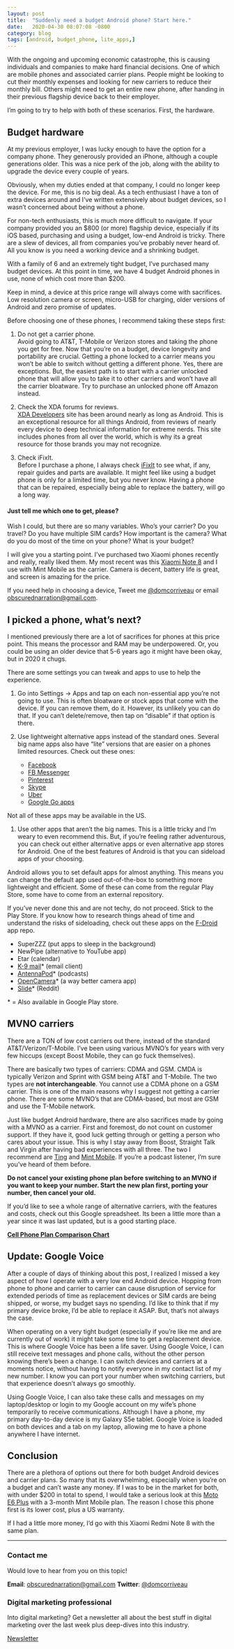 ```yaml
---
layout: post
title:  "Suddenly need a budget Android phone? Start here."
date:   2020-04-30 08:07:08 -0800
category: blog
tags: [android, budget_phone, lite_apps,]
---
```

With the ongoing and upcoming economic catastrophe, this is causing individuals and companies to make hard financial decisions. One of which are mobile phones and associated carrier plans. People might be looking to cut their monthly expenses and looking for new carriers to reduce their monthly bill. Others might need to get an entire new phone, after handing in their previous flagship device back to their employer.

I’m going to try to help with both of these scenarios. First, the hardware.

## Budget hardware

At my previous employer, I was lucky enough to have the option for a company phone. They generously provided an iPhone, although a couple generations older. This was a nice perk of the job, along with the ability to upgrade the device every couple of years.

Obviously, when my duties ended at that company, I could no longer keep the device. For me, this is no big deal. As a tech enthusiast I have a ton of extra devices around and I’ve written extensively about budget devices, so I wasn’t concerned about being without a phone.

For non-tech enthusiasts, this is much more difficult to navigate. If your company provided you an $800 (or more) flagship device, especially if its iOS based, purchasing and using a budget, low-end Android is tricky. There are a slew of devices, all from companies you’ve probably never heard of. All you know is you need a working device and a shrinking budget.

With a family of 6 and an extremely tight budget, I’ve purchased many budget devices. At this point in time, we have 4 budget Android phones in use, none of which cost more than $200.

Keep in mind, a device at this price range will always come with sacrifices. Low resolution camera or screen, micro-USB for charging, older versions of Android and zero promise of updates.

Before choosing one of these phones, I recommend taking these steps first:

1. Do not get a carrier phone.  
    Avoid going to AT&T, T-Mobile or Verizon stores and taking the phone you get for free. Now that you’re on a budget, device longevity and portability are crucial. Getting a phone locked to a carrier means you won’t be able to switch without getting a different phone. Yes, there are exceptions. But, the easiest path is to start with a carrier unlocked phone that will allow you to take it to other carriers and won’t have all the carrier bloatware. Try to purchase an unlocked phone off Amazon instead.

2. Check the XDA forums for reviews.  
    [XDA Developers](https://forum.xda-developers.com/) site has been around nearly as long as Android. This is an exceptional resource for all things Android, from reviews of nearly every device to deep technical information for extreme nerds. This site includes phones from all over the world, which is why its a great resource for those brands you may not recognize.

3. Check iFixIt.  
    Before I purchase a phone, I always check [iFixIt](https://www.ifixit.com/) to see what, if any, repair guides and parts are available. It might feel like using a budget phone is only for a limited time, but you never know. Having a phone that can be repaired, especially being able to replace the battery, will go a long way.


#### Just tell me which one to get, please?

Wish I could, but there are so many variables. Who’s your carrier? Do you travel? Do you have multiple SIM cards? How important is the camera? What do you do most of the time on your phone? What is your budget?

I will give you a starting point. I’ve purchased two Xiaomi phones recently and really, really liked them. My most recent was this [Xiaomi Note 8](https://www.amazon.com/Xiaomi-Factory-Unlocked-Version-Smartphone/dp/B07Z5YF87N/ref=psdc_2407749011_t3_B07PY52GVP) and I use with Mint Mobile as the carrier. Camera is decent, battery life is great, and screen is amazing for the price.

If you need help in choosing a device, Tweet me [@domcorriveau](https://twitter.com/domcorriveau) or email obscurednarration@gmail.com.

## I picked a phone, what’s next?

I mentioned previously there are a lot of sacrifices for phones at this price point. This means the processor and RAM may be underpowered. Or, you could be using an older device that 5-6 years ago it might have been okay, but in 2020 it chugs.

There are some settings you can tweak and apps to use to help the experience.

1. Go into Settings → Apps and tap on each non-essential app you’re not going to use. This is often bloatware or stock apps that come with the device. If you can remove them, do it. However, its unlikely you can do that. If you can’t delete/remove, then tap on “disable” if that option is there.
2. Use lightweight alternative apps instead of the standard ones. Several big name apps also have “lite” versions that are easier on a phones limited resources. Check out these ones:

    - [Facebook](https://play.google.com/store/apps/details?id=com.facebook.lite)
    - [FB Messenger](https://play.google.com/store/apps/details?id=com.facebook.mlite)
    - [Pinterest](https://play.google.com/store/apps/details?id=com.pinterest.twa)
    - [Skype](https://play.google.com/store/apps/details?id=com.skype.m2)
    - [Uber](https://play.google.com/store/apps/details?id=com.ubercab.uberlite&hl)
    - [Google Go apps](https://play.google.com/store/search?q=google%20go&c=apps)

Not all of these apps may be available in the US.

1. Use other apps that aren’t the big names. This is a little tricky and I’m weary to even recommend this. But, if you’re feeling rather adventurous, you can check out either alternative apps or even alternative app stores for Android. One of the best features of Android is that you can sideload apps of your choosing.

Android allows you to set default apps for almost anything. This means you can change the default app used out-of-the-box to something more lightweight and efficient. Some of these can come from the regular Play Store, some have to come from an external repository.

If you’ve never done this and are not techy, do not proceed. Stick to the Play Store. If you know how to research things ahead of time and understand the risks of sideloading, check out these apps on the [F-Droid](https://f-droid.org/) app repo.

- SuperZZZ (put apps to sleep in the background)
- NewPipe (alternative to YouTube app)
- Etar (calendar)
- [K-9 mail](https://play.google.com/store/apps/details?id=com.fsck.k9)\* (email client)
- [AntennaPod](https://play.google.com/store/apps/details?id=de.danoeh.antennapod)\* (podcasts)
- [OpenCamera](https://play.google.com/store/apps/details?id=net.sourceforge.opencamera)\* (a way better camera app)
- [Slide](https://play.google.com/store/apps/details?id=me.ccrama.redditslide)\* (Reddit)

\* = Also available in Google Play store.

## MVNO carriers

There are a TON of low cost carriers out there, instead of the standard AT&T/Verizon/T-Mobile. I’ve been using various MVNO’s for years with very few hiccups (except Boost Mobile, they can go fuck themselves).

There are basically two types of carriers: CDMA and GSM. CMDA is typically Verizon and Sprint with GSM being AT&T and T-Mobile. The two types are **not interchangeable**. You cannot use a CDMA phone on a GSM carrier. This is one of the main reasons why I suggest not getting a carrier phone. There are some MVNO’s that are CDMA-based, but most are GSM and use the T-Mobile network.

Just like budget Android hardware, there are also sacrifices made by going with a MVNO as a carrier. First and foremost, do not count on customer support. If they have it, good luck getting through or getting a person who cares about your issue. This is why I stay away from Boost, Straight Talk and Virgin after having bad experiences with all three. The two I recommend are [Ting](https://ting.com/) and [Mint Mobile](https://www.mintmobile.com/). If you’re a podcast listener, I’m sure you’ve heard of them before.

**Do not cancel your existing phone plan before switching to an MVNO if you want to keep your number. Start the new plan first, porting your number, then cancel your old.**

If you’d like to see a whole range of alternative carriers, with the features and costs, check out this Google spreadsheet. Its been a little more than a year since it was last updated, but is a good starting place.

**[Cell Phone Plan Comparison Chart](https://docs.google.com/spreadsheets/d/1TjeuoGCWvnvMZIfqI5V5P9jNkrEnU44jND8u_VVc9IM/edit?usp=sharing)**

## Update: Google Voice

After a couple of days of thinking about this post, I realized I missed a key aspect of how I operate with a very low end Android device. Hopping from phone to phone and carrier to carrier can cause disruption of service for extended periods of time as replacement devices or SIM cards are being shipped, or worse, my budget says no spending. I’d like to think that if my primary device broke, I’d be able to replace it ASAP. But, that’s not always the case.

When operating on a very tight budget (especially if you’re like me and are currently out of work) it might take some time to get a replacement device. This is where Google Voice has been a life saver. Using Google Voice, I can still receive text messages and phone calls, without the other person knowing there’s been a change. I can switch devices and carriers at a moments notice, without having to notify everyone in my contact list of my new number. I know you can port your number when switching carriers, but that experience doesn’t always go smoothly.

Using Google Voice, I can also take these calls and messages on my laptop/desktop or login to my Google account on my wife’s phone temporarily to receive communications. Although I have a phone, my primary day-to-day device is my Galaxy S5e tablet. Google Voice is loaded on both devices and a tab on my laptop, allowing me to have a phone anywhere I have internet.

## Conclusion

There are a plethora of options out there for both budget Android devices and carrier plans. So many that its overwhelming, especially when you’re on a budget and can’t waste any money. If I was to be in the market for both, with under $200 in total to spend, I would take a serious look at this [Moto E6 Plus](https://www.amazon.com/Motorola-3000mAh-Removable-Unlocked-XT2025-1/dp/B07WX5WPCP/ref=sr_1_2?dchild=1&keywords=moto+e6&qid=1588280292&s=wireless&sr=1-2) with a 3-month Mint Mobile plan. The reason I chose this phone first is its lower cost, plus a US warranty.

If I had a little more money, I’d go with this Xiaomi Redmi Note 8 with the same plan.  

* * *

### Contact me

Would love to hear from you on this topic!

**Email**: obscurednarration@gmail.com
**Twitter**: [@domcorriveau](https://twitter.com/domcorriveau)

### Digital marketing professional

Into digital marketing? Get a newsletter all about the best stuff in digital marketing over the last week plus deep-dives into this industry.

[Newsletter](https://corrteksolutions.com/marketing-mixer-newsletter/)
